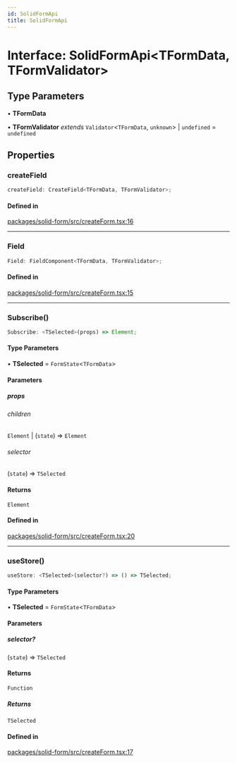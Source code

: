 ```yaml
---
id: SolidFormApi
title: SolidFormApi
---
```


# Interface: SolidFormApi\<TFormData, TFormValidator\>

## Type Parameters

• **TFormData**

• **TFormValidator** *extends* `Validator`\<`TFormData`, `unknown`\> \| `undefined` = `undefined`

## Properties

### createField

```ts
createField: CreateField<TFormData, TFormValidator>;
```

#### Defined in

[packages/solid-form/src/createForm.tsx:16](https://github.com/TanStack/Formblob/main/packages/solid-form/src/createForm.tsx#L16)

***

### Field

```ts
Field: FieldComponent<TFormData, TFormValidator>;
```

#### Defined in

[packages/solid-form/src/createForm.tsx:15](https://github.com/TanStack/Formblob/main/packages/solid-form/src/createForm.tsx#L15)

***

### Subscribe()

```ts
Subscribe: <TSelected>(props) => Element;
```

#### Type Parameters

• **TSelected** = `FormState`\<`TFormData`\>

#### Parameters

##### props

###### children

`Element` \| (`state`) => `Element`

###### selector

(`state`) => `TSelected`

#### Returns

`Element`

#### Defined in

[packages/solid-form/src/createForm.tsx:20](https://github.com/TanStack/Formblob/main/packages/solid-form/src/createForm.tsx#L20)

***

### useStore()

```ts
useStore: <TSelected>(selector?) => () => TSelected;
```

#### Type Parameters

• **TSelected** = `FormState`\<`TFormData`\>

#### Parameters

##### selector?

(`state`) => `TSelected`

#### Returns

`Function`

##### Returns

`TSelected`

#### Defined in

[packages/solid-form/src/createForm.tsx:17](https://github.com/TanStack/Formblob/main/packages/solid-form/src/createForm.tsx#L17)
